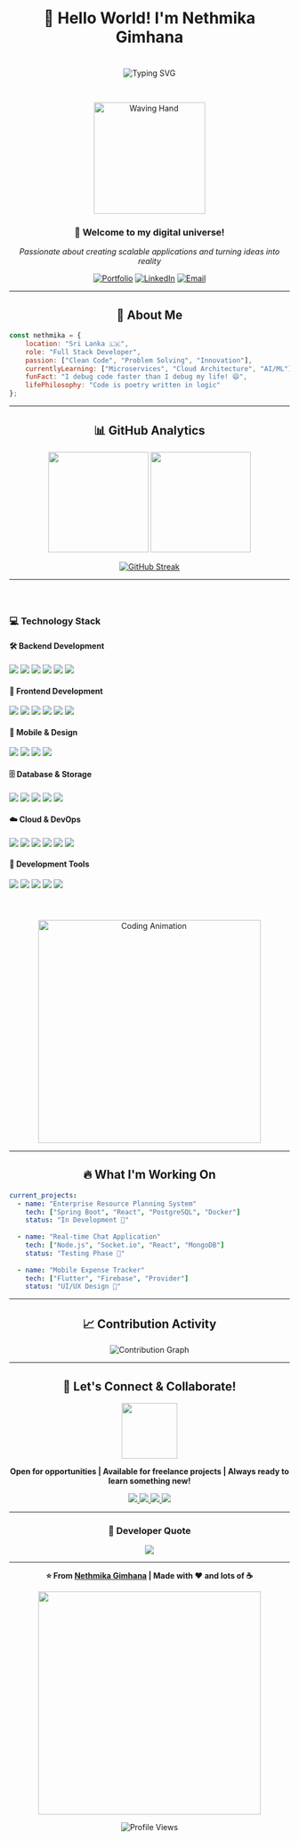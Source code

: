 <!-- Centered greeting section -->
<div align="center">

# 👋 Hello World! I'm **Nethmika Gimhana**

<img 
  src="https://readme-typing-svg.herokuapp.com?font=Fira+Code&size=22&duration=3000&pause=1000&color=00D4FF&center=true&vCenter=true&multiline=true&width=700&height=140&lines=🚀+Full+Stack+Developer;Crafting+Digital+Solutions+⚡;Java+%7C+Spring+Boot+%7C+React+Expert;Building+Tomorrow's+Applications+🌟" 
  alt="Typing SVG" 
  style="margin-top: 20px;" />

<img 
  src="https://user-images.githubusercontent.com/74038190/212284100-561aa473-3905-4a80-b561-0d28506553ee.gif" 
  width="200" 
  style="margin-top: 30px;" 
  alt="Waving Hand" />

### 🌟 Welcome to my digital universe! 
*Passionate about creating scalable applications and turning ideas into reality*

[![Portfolio](https://img.shields.io/badge/Portfolio-000000?style=for-the-badge&logo=About.me&logoColor=white)](https://your-portfolio.com)
[![LinkedIn](https://img.shields.io/badge/LinkedIn-0077B5?style=for-the-badge&logo=linkedin&logoColor=white)](https://linkedin.com/in/nethmika-gimhana)
[![Email](https://img.shields.io/badge/Email-D14836?style=for-the-badge&logo=gmail&logoColor=white)](mailto:your.email@gmail.com)

</div>

---

<!-- About Me Section -->
<div align="center">

## 🚀 About Me

</div>

```javascript
const nethmika = {
    location: "Sri Lanka 🇱🇰",
    role: "Full Stack Developer",
    passion: ["Clean Code", "Problem Solving", "Innovation"],
    currentlyLearning: ["Microservices", "Cloud Architecture", "AI/ML"],
    funFact: "I debug code faster than I debug my life! 😄",
    lifePhilosophy: "Code is poetry written in logic"
};
```

---

<!-- GitHub Stats Section -->
<div align="center">

## 📊 GitHub Analytics

<img height="180em" src="https://github-readme-stats.vercel.app/api?username=nethmika-gimhana&show_icons=true&theme=tokyonight&include_all_commits=true&count_private=true"/>
<img height="180em" src="https://github-readme-stats.vercel.app/api/top-langs/?username=nethmika-gimhana&layout=compact&theme=tokyonight"/>

</div>

<div align="center">

[![GitHub Streak](https://github-readme-streak-stats.herokuapp.com/?user=nethmika-gimhana&theme=tokyonight)](https://git.io/streak-stats)

</div>

---

<!-- Technology Stack section with flex layout -->
<div style="display: flex; flex-wrap: wrap; align-items: flex-start; justify-content: center; gap: 40px; margin-top: 40px;">

  <!-- Left side: Tech badges -->
  <div style="flex: 1; min-width: 320px; max-width: 600px; text-align: left;">

### 💻 Technology Stack

#### 🛠️ Backend Development

<p>
  <img src="https://img.shields.io/badge/Java-ED8B00?style=for-the-badge&logo=openjdk&logoColor=white" />
  <img src="https://img.shields.io/badge/Spring_Boot-6DB33F?style=for-the-badge&logo=spring-boot&logoColor=white" />
  <img src="https://img.shields.io/badge/Spring_Security-6DB33F?style=for-the-badge&logo=spring-security&logoColor=white" />
  <img src="https://img.shields.io/badge/Node.js-43853D?style=for-the-badge&logo=node.js&logoColor=white" />
  <img src="https://img.shields.io/badge/Python-3776AB?style=for-the-badge&logo=python&logoColor=white" />
  <img src="https://img.shields.io/badge/REST_API-02569B?style=for-the-badge&logo=fastapi&logoColor=white" />
</p>

#### 🎨 Frontend Development

<p>
  <img src="https://img.shields.io/badge/React-20232A?style=for-the-badge&logo=react&logoColor=61DAFB" />
  <img src="https://img.shields.io/badge/Next.js-000000?style=for-the-badge&logo=nextdotjs&logoColor=white" />
  <img src="https://img.shields.io/badge/Angular-DD0031?style=for-the-badge&logo=angular&logoColor=white" />
  <img src="https://img.shields.io/badge/TypeScript-007ACC?style=for-the-badge&logo=typescript&logoColor=white" />
  <img src="https://img.shields.io/badge/JavaScript-F7DF1E?style=for-the-badge&logo=javascript&logoColor=black" />
  <img src="https://img.shields.io/badge/Tailwind_CSS-38B2AC?style=for-the-badge&logo=tailwind-css&logoColor=white" />
</p>

#### 📱 Mobile & Design

<p>
  <img src="https://img.shields.io/badge/Flutter-02569B?style=for-the-badge&logo=flutter&logoColor=white" />
  <img src="https://img.shields.io/badge/React_Native-20232A?style=for-the-badge&logo=react&logoColor=61DAFB" />
  <img src="https://img.shields.io/badge/Figma-F24E1E?style=for-the-badge&logo=figma&logoColor=white" />
  <img src="https://img.shields.io/badge/Adobe%20XD-470137?style=for-the-badge&logo=Adobe%20XD&logoColor=#FF61F6" />
</p>

#### 🗄️ Database & Storage

<p>
  <img src="https://img.shields.io/badge/MySQL-005C84?style=for-the-badge&logo=mysql&logoColor=white" />
  <img src="https://img.shields.io/badge/PostgreSQL-316192?style=for-the-badge&logo=postgresql&logoColor=white" />
  <img src="https://img.shields.io/badge/MongoDB-4EA94B?style=for-the-badge&logo=mongodb&logoColor=white" />
  <img src="https://img.shields.io/badge/Redis-DC382D?style=for-the-badge&logo=redis&logoColor=white" />
  <img src="https://img.shields.io/badge/Firebase-FFCA28?style=for-the-badge&logo=firebase&logoColor=black" />
</p>

#### ☁️ Cloud & DevOps

<p>
  <img src="https://img.shields.io/badge/Amazon_AWS-FF9900?style=for-the-badge&logo=amazonaws&logoColor=white" />
  <img src="https://img.shields.io/badge/Google_Cloud-4285F4?style=for-the-badge&logo=google-cloud&logoColor=white" />
  <img src="https://img.shields.io/badge/Docker-2496ED?style=for-the-badge&logo=docker&logoColor=white" />
  <img src="https://img.shields.io/badge/Kubernetes-326CE5?style=for-the-badge&logo=kubernetes&logoColor=white" />
  <img src="https://img.shields.io/badge/Jenkins-D24939?style=for-the-badge&logo=Jenkins&logoColor=white" />
  <img src="https://img.shields.io/badge/GitHub_Actions-2088FF?style=for-the-badge&logo=github-actions&logoColor=white" />
</p>

#### 🔧 Development Tools

<p>
  <img src="https://img.shields.io/badge/Git-F05032?style=for-the-badge&logo=git&logoColor=white" />
  <img src="https://img.shields.io/badge/IntelliJ_IDEA-000000.svg?style=for-the-badge&logo=intellij-idea&logoColor=white" />
  <img src="https://img.shields.io/badge/Visual_Studio_Code-0078D4?style=for-the-badge&logo=visual%20studio%20code&logoColor=white" />
  <img src="https://img.shields.io/badge/Postman-FF6C37?style=for-the-badge&logo=postman&logoColor=white" />
  <img src="https://img.shields.io/badge/Jira-0052CC?style=for-the-badge&logo=Jira&logoColor=white" />
</p>

  </div>

  <!-- Right side: Coding animation image -->
  <div style="flex: 1; min-width: 300px; max-width: 450px; text-align: center;">
    <img 
      src="https://user-images.githubusercontent.com/74038190/229223263-cf2e4b07-2615-4f87-9c38-e37600f8381a.gif" 
      width="400" 
      alt="Coding Animation" />
  </div>

</div>

---

<!-- Current Projects Section -->
<div align="center">

## 🔥 What I'm Working On

</div>

```yaml
current_projects:
  - name: "Enterprise Resource Planning System"
    tech: ["Spring Boot", "React", "PostgreSQL", "Docker"]
    status: "In Development 🚧"
    
  - name: "Real-time Chat Application"
    tech: ["Node.js", "Socket.io", "React", "MongoDB"]
    status: "Testing Phase 🧪"
    
  - name: "Mobile Expense Tracker"
    tech: ["Flutter", "Firebase", "Provider"]
    status: "UI/UX Design 🎨"
```

---

<!-- Activity Graph -->
<div align="center">

## 📈 Contribution Activity

![Contribution Graph](https://github-readme-activity-graph.vercel.app/graph?username=nethmika-gimhana&theme=tokyo-night&hide_border=true&area=true)

</div>

---

<!-- Connect Section -->
<div align="center">

## 🤝 Let's Connect & Collaborate!

<img src="https://user-images.githubusercontent.com/74038190/212284087-bbe7e430-757e-4901-90bf-4cd2ce3e1852.gif" width="100">

**Open for opportunities | Available for freelance projects | Always ready to learn something new!**

<p>
  <a href="mailto:your.email@gmail.com">
    <img src="https://img.shields.io/badge/Email-D14836?style=for-the-badge&logo=gmail&logoColor=white" />
  </a>
  <a href="https://linkedin.com/in/nethmika-gimhana">
    <img src="https://img.shields.io/badge/LinkedIn-0077B5?style=for-the-badge&logo=linkedin&logoColor=white" />
  </a>
  <a href="https://twitter.com/your-twitter">
    <img src="https://img.shields.io/badge/Twitter-1DA1F2?style=for-the-badge&logo=twitter&logoColor=white" />
  </a>
  <a href="https://your-portfolio.com">
    <img src="https://img.shields.io/badge/Portfolio-000000?style=for-the-badge&logo=About.me&logoColor=white" />
  </a>
</p>

</div>

---

<div align="center">

### 💭 Developer Quote

<img src="https://quotes-github-readme.vercel.app/api?type=horizontal&theme=tokyonight" />

</div>

---

<div align="center">

**⭐ From [Nethmika Gimhana](https://github.com/nethmika-gimhana) | Made with ❤️ and lots of ☕**

<img src="https://user-images.githubusercontent.com/74038190/212284158-e840e285-664b-44d7-b79b-e264b5e54825.gif" width="400">

![Profile Views](https://komarev.com/ghpvc/?username=nethmika-gimhana&color=blueviolet&style=for-the-badge)

</div>
